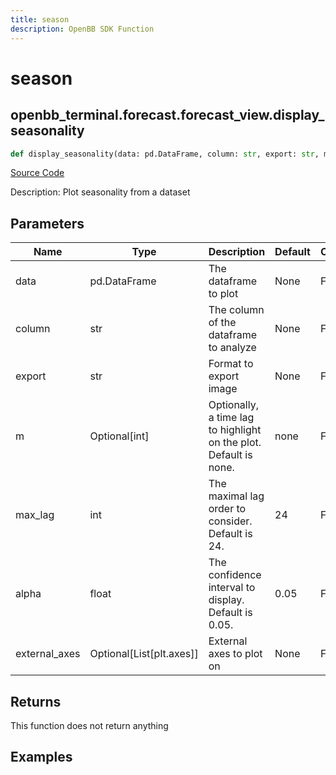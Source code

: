 ```yaml
---
title: season
description: OpenBB SDK Function
---
```


# season

## openbb_terminal.forecast.forecast_view.display_seasonality

```python title='openbb_terminal/forecast/forecast_view.py'
def display_seasonality(data: pd.DataFrame, column: str, export: str, m: Optional[int], max_lag: int, alpha: float, external_axes: Optional[List[axes]]) -> None
```
[Source Code](https://github.com/OpenBB-finance/OpenBBTerminal/tree/main/openbb_terminal/forecast/forecast_view.py#L120)

Description: Plot seasonality from a dataset

## Parameters

| Name | Type | Description | Default | Optional |
| ---- | ---- | ----------- | ------- | -------- |
| data | pd.DataFrame | The dataframe to plot | None | False |
| column | str | The column of the dataframe to analyze | None | False |
| export | str | Format to export image | None | False |
| m | Optional[int] | Optionally, a time lag to highlight on the plot. Default is none. | none | False |
| max_lag | int | The maximal lag order to consider. Default is 24. | 24 | False |
| alpha | float | The confidence interval to display. Default is 0.05. | 0.05 | False |
| external_axes | Optional[List[plt.axes]] | External axes to plot on | None | False |

## Returns

This function does not return anything

## Examples

